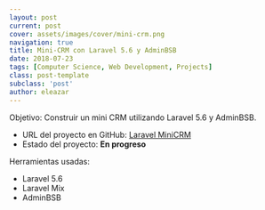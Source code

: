 ```yaml
---
layout: post
current: post
cover: assets/images/cover/mini-crm.png
navigation: true
title: Mini-CRM con Laravel 5.6 y AdminBSB
date: 2018-07-23
tags: [Computer Science, Web Development, Projects]
class: post-template
subclass: 'post'
author: eleazar
---
```


Objetivo: Construir un mini CRM utilizando Laravel 5.6 y AdminBSB.

* URL del proyecto en GitHub: [Laravel MiniCRM](https://github.com/eleazarbr/laraveldaily-minicrm)
* Estado del proyecto: **En progreso**

Herramientas usadas:

- Laravel 5.6
- Laravel Mix
- AdminBSB

